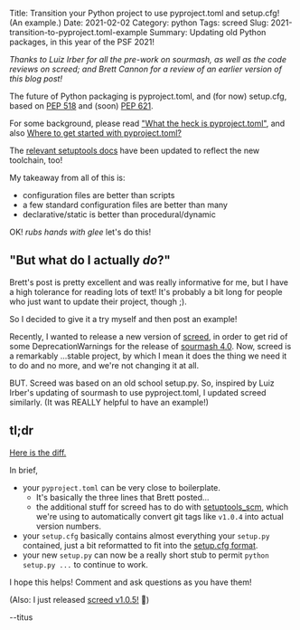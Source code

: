 Title: Transition your Python project to use pyproject.toml and setup.cfg! (An example.)
Date: 2021-02-02
Category: python
Tags: screed
Slug: 2021-transition-to-pyproject.toml-example
Summary: Updating old Python packages, in this year of the PSF 2021!

*Thanks to Luiz Irber for all the pre-work on sourmash, as well as the code reviews on screed; and Brett Cannon for a review of an earlier version of this blog post!*

The future of Python packaging is pyproject.toml, and (for now) setup.cfg, based on [PEP 518](https://snarky.ca/clarifying-pep-518/) and (soon) [PEP 621](https://www.python.org/dev/peps/pep-0621/).

For some background, please read ["What the heck is pyproject.toml"](https://snarky.ca/what-the-heck-is-pyproject-toml/), and also [Where to get started with pyproject.toml?](https://discuss.python.org/t/where-to-get-started-with-pyproject-toml/4906)

The [relevant setuptools docs](https://setuptools.readthedocs.io/en/latest/build_meta.html) have been updated to reflect the new toolchain, too!

My takeaway from all of this is:
* configuration files are better than scripts
* a few standard configuration files are better than many
* declarative/static is better than procedural/dynamic

OK! *rubs hands with glee* let's do this!

## "But what do I actually _do_?"

Brett's post is pretty excellent and was really informative for me, but I have a high tolerance for reading lots of text! It's probably a bit long for people who just want to update their project, though ;).

So I decided to give it a try myself and then post an example!

Recently, I wanted to release a new version of [screed](https://github.com/dib-lab/screed/), in order to get rid of some DeprecationWarnings for the release of [sourmash 4.0](https://github.com/dib-lab/sourmash/). Now, screed is a remarkably ...stable project, by which I mean it does the thing we need it to do and no more, and we're not changing it at all.

BUT. Screed was based on an old school setup.py. So, inspired by Luiz Irber's updating of sourmash to use pyproject.toml, I updated screed similarly. (It was REALLY helpful to have an example!)

## tl;dr

[Here is the diff.](https://github.com/dib-lab/screed/pull/83/files)

In brief,

* your `pyproject.toml` can be very close to boilerplate.
    * It's basically the three lines that Brett posted...
    * the additional stuff for screed has to do with [setuptools_scm](https://pypi.org/project/setuptools-scm/), which we're using to automatically convert git tags like `v1.0.4` into actual version numbers.
* your `setup.cfg` basically contains almost everything your `setup.py` contained, just a bit reformatted to fit into the [setup.cfg format](https://docs.python.org/3/distutils/configfile.html).
* your new `setup.py` can now be a really short stub to permit `python setup.py ...` to continue to work.

I hope this helps! Comment and ask questions as you have them!

(Also: I just released [screed v1.0.5!](https://github.com/dib-lab/screed/releases/tag/v1.0.5) :tada:)

--titus

